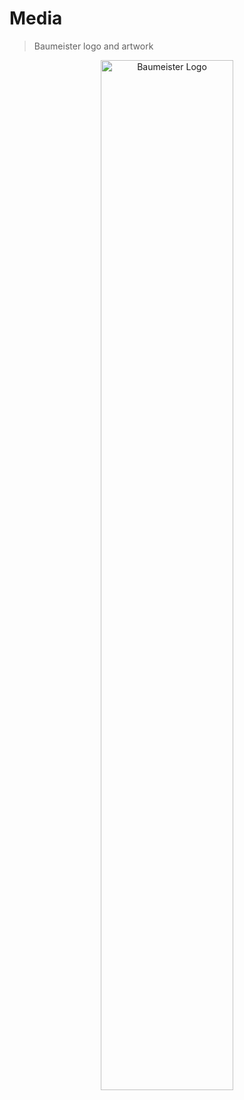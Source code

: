 # Media

> Baumeister logo and artwork

<p align="center">
	<img width="65%" src="https://cdn.rawgit.com/micromata/baumeister-media/master/dist/Baumeister-Logo.svg" alt="Baumeister Logo">
</p>
